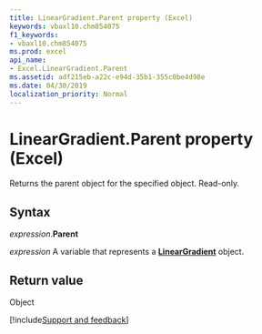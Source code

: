 ```yaml
---
title: LinearGradient.Parent property (Excel)
keywords: vbaxl10.chm854075
f1_keywords:
- vbaxl10.chm854075
ms.prod: excel
api_name:
- Excel.LinearGradient.Parent
ms.assetid: adf215eb-a22c-e94d-35b1-355c0be4d98e
ms.date: 04/30/2019
localization_priority: Normal
---
```



# LinearGradient.Parent property (Excel)

Returns the parent object for the specified object. Read-only.


## Syntax

_expression_.**Parent**

_expression_ A variable that represents a **[LinearGradient](Excel.LinearGradient.md)** object.


## Return value

Object




[!include[Support and feedback](~/includes/feedback-boilerplate.md)]